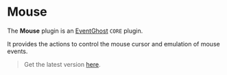 # Mouse

The **Mouse** plugin is an [EventGhost](https://github.com/EventGhost/EventGhost) `CORE` plugin.

It provides the actions to control the mouse cursor and emulation of mouse events.

> Get the latest version [here](https://github.com/EventGhost/EventGhost/tree/master/plugins/Mouse).